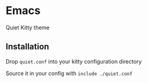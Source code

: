 # Emacs

Quiet Kitty theme

## Installation

Drop `quiet.conf` into your kitty configuration directory

Source it in your config with `include ./quiet.conf`
